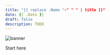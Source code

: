 ```yaml
---
title: "{{ replace .Name "-" " " | title }}"
date: {{ .Date }}
draft: false
description: TODO
---
```


![banner](/path#banner)

Start here
